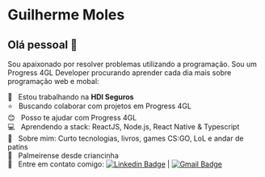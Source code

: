 # Guilherme Moles

## Olá pessoal 👋
Sou apaixonado por resolver problemas utilizando a programação.
Sou um Progress 4GL Developer procurando aprender cada dia mais sobre programação web e mobal:

:green_heart:  &nbsp; Estou trabalhando na **HDI Seguros**
 <br/> :star: &nbsp; Buscando colaborar com projetos em Progress 4GL
 <br/> :blush: &nbsp; Posso te ajudar com Progress 4GL
 <br/> :computer: &nbsp; Aprendendo a stack: ReactJS, Node.js, React Native & Typescript
 <br/> 💬  &nbsp; Sobre mim: Curto tecnologias, livros, games CS:GO, LoL e andar de patins
 <br/> :pig: &nbsp; Palmeirense desde criancinha
 <br/> :email: &nbsp; Entre em contato comigo: [![Linkedin Badge](https://img.shields.io/badge/-GuilhermeMoles-blue?style=flat-square&logo=Linkedin&logoColor=white&link=https://www.linkedin.com/in/t/)](https://br.linkedin.com/in/guilhermemoles) 
| 
[![Gmail Badge](https://img.shields.io/badge/-guilherme.moles@gmail.com-c14438?style=flat-square&logo=Gmail&logoColor=white&link=mailto:guilherme.moles@gmail.com)](mailto:guilherme.moles@gmail.com)
